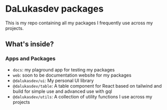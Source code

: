 # DaLukasdev packages

This is my repo containing all my packages I frequently use across my projects.

## What's inside?

### Apps and Packages

- `docs`: my plaground app for testing my packages
- `web`: soon to be documentation website for my packages
- `@dalukasdev/ui`: My personal UI library
- `@dalukasdev/table`: A table component for React based on tailwind and build for simple use and advanced use with gql
- `@dalukasdev/utils`: A collection of utility functions I use across my projects
